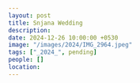 ```yaml
---
layout: post
title: Snjana Wedding
description: 
date: 2024-12-26 10:00:00 +0530
image: "/images/2024/IMG_2964.jpeg"
tags: ["_2024_", pending]
people: []
location: 
---
```

